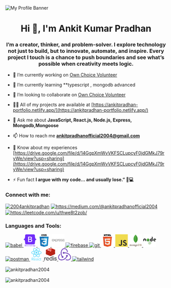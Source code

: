 ![My Profile Banner]([https://i.imgur.com/abcd1234.png](https://www.google.com/url?sa=i&url=https%3A%2F%2Fblog.hubspot.com%2Fwebsite%2Fhow-to-start-coding&psig=AOvVaw0DpAcycXZb1kGojOOYL6Vp&ust=1760026010764000&source=images&cd=vfe&opi=89978449&ved=0CBUQjRxqFwoTCKjVtP79lJADFQAAAAAdAAAAABAE))

<h1 align="center">Hi 👋, I'm Ankit Kumar Pradhan</h1>
<h3 align="center">I’m a creator, thinker, and problem-solver. I explore technology not just to build, but to innovate, automate, and inspire. Every project I touch is a chance to push boundaries and see what’s possible when creativity meets logic.</h3>

- 🔭 I’m currently working on [Own Choice Volunteer](https://ownchoicevolunteerocv-ankitpradhan.netlify.app/)

- 🌱 I’m currently learning **typescript , mongodb advanced

- 👯 I’m looking to collaborate on [Own Choice Volunteer](https://ownchoicevolunteerocv-ankitpradhan.netlify.app/)

- 👨‍💻 All of my projects are available at [https://ankitpradhan-portfolio.netlify.app/](https://ankitpradhan-portfolio.netlify.app/)

- 💬 Ask me about **JavaScript, React.js, Node.js, Express, Mongodb,Mongoose**

- 📫 How to reach me **ankitpradhanofficial2004@gmail.com**

- 📄 Know about my experiences [https://drive.google.com/file/d/14GgpXmWvVKFSCLupcyF0jdGMkJ79ryWe/view?usp=sharing](https://drive.google.com/file/d/14GgpXmWvVKFSCLupcyF0jdGMkJ79ryWe/view?usp=sharing)

- ⚡ Fun fact **I argue with my code… and usually lose.” 🤯💻**

<h3 align="left">Connect with me:</h3>
<p align="left">
<a href="https://linkedin.com/in/2004ankitpradhan" target="blank"><img align="center" src="https://raw.githubusercontent.com/rahuldkjain/github-profile-readme-generator/master/src/images/icons/Social/linked-in-alt.svg" alt="2004ankitpradhan" height="30" width="40" /></a>
<a href="https://medium.com/https://medium.com/@ankitpradhanofficial2004" target="blank"><img align="center" src="https://raw.githubusercontent.com/rahuldkjain/github-profile-readme-generator/master/src/images/icons/Social/medium.svg" alt="https://medium.com/@ankitpradhanofficial2004" height="30" width="40" /></a>
<a href="https://www.leetcode.com/https://leetcode.com/u/thwe8t2zob/" target="blank"><img align="center" src="https://raw.githubusercontent.com/rahuldkjain/github-profile-readme-generator/master/src/images/icons/Social/leet-code.svg" alt="https://leetcode.com/u/thwe8t2zob/" height="30" width="40" /></a>
</p>

<h3 align="left">Languages and Tools:</h3>
<p align="left"> <a href="https://babeljs.io/" target="_blank" rel="noreferrer"> <img src="https://www.vectorlogo.zone/logos/babeljs/babeljs-icon.svg" alt="babel" width="40" height="40"/> </a> <a href="https://getbootstrap.com" target="_blank" rel="noreferrer"> <img src="https://raw.githubusercontent.com/devicons/devicon/master/icons/bootstrap/bootstrap-plain-wordmark.svg" alt="bootstrap" width="40" height="40"/> </a> <a href="https://www.w3schools.com/css/" target="_blank" rel="noreferrer"> <img src="https://raw.githubusercontent.com/devicons/devicon/master/icons/css3/css3-original-wordmark.svg" alt="css3" width="40" height="40"/> </a> <a href="https://expressjs.com" target="_blank" rel="noreferrer"> <img src="https://raw.githubusercontent.com/devicons/devicon/master/icons/express/express-original-wordmark.svg" alt="express" width="40" height="40"/> </a> <a href="https://firebase.google.com/" target="_blank" rel="noreferrer"> <img src="https://www.vectorlogo.zone/logos/firebase/firebase-icon.svg" alt="firebase" width="40" height="40"/> </a> <a href="https://git-scm.com/" target="_blank" rel="noreferrer"> <img src="https://www.vectorlogo.zone/logos/git-scm/git-scm-icon.svg" alt="git" width="40" height="40"/> </a> <a href="https://www.w3.org/html/" target="_blank" rel="noreferrer"> <img src="https://raw.githubusercontent.com/devicons/devicon/master/icons/html5/html5-original-wordmark.svg" alt="html5" width="40" height="40"/> </a> <a href="https://developer.mozilla.org/en-US/docs/Web/JavaScript" target="_blank" rel="noreferrer"> <img src="https://raw.githubusercontent.com/devicons/devicon/master/icons/javascript/javascript-original.svg" alt="javascript" width="40" height="40"/> </a> <a href="https://www.mongodb.com/" target="_blank" rel="noreferrer"> <img src="https://raw.githubusercontent.com/devicons/devicon/master/icons/mongodb/mongodb-original-wordmark.svg" alt="mongodb" width="40" height="40"/> </a> <a href="https://nodejs.org" target="_blank" rel="noreferrer"> <img src="https://raw.githubusercontent.com/devicons/devicon/master/icons/nodejs/nodejs-original-wordmark.svg" alt="nodejs" width="40" height="40"/> </a> <a href="https://postman.com" target="_blank" rel="noreferrer"> <img src="https://www.vectorlogo.zone/logos/getpostman/getpostman-icon.svg" alt="postman" width="40" height="40"/> </a> <a href="https://reactjs.org/" target="_blank" rel="noreferrer"> <img src="https://raw.githubusercontent.com/devicons/devicon/master/icons/react/react-original-wordmark.svg" alt="react" width="40" height="40"/> </a> <a href="https://redis.io" target="_blank" rel="noreferrer"> <img src="https://raw.githubusercontent.com/devicons/devicon/master/icons/redis/redis-original-wordmark.svg" alt="redis" width="40" height="40"/> </a> <a href="https://redux.js.org" target="_blank" rel="noreferrer"> <img src="https://raw.githubusercontent.com/devicons/devicon/master/icons/redux/redux-original.svg" alt="redux" width="40" height="40"/> </a> <a href="https://tailwindcss.com/" target="_blank" rel="noreferrer"> <img src="https://www.vectorlogo.zone/logos/tailwindcss/tailwindcss-icon.svg" alt="tailwind" width="40" height="40"/> </a> </p>

<p><img align="center" src="https://github-readme-stats.vercel.app/api/top-langs?username=ankitpradhan2004&show_icons=true&locale=en&layout=compact" alt="ankitpradhan2004" /></p>

<p><img align="center" src="https://github-readme-streak-stats.herokuapp.com/?user=ankitpradhan2004&" alt="ankitpradhan2004" /></p>
